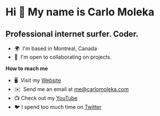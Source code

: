 Hi 👋 My name is Carlo Moleka
=============================

Professional internet surfer. Coder.
------------------------------------

*   🌍  I'm based in Montreal, Canada
*   🤝  I'm open to collaborating on projects.


**How to reach me**
*   🖥️  Visit my [Website](https://carlomoleka.com)
*   ✉️  Send me an email at [me@carlomoleka.com](mailto:me@carlomoleka.com)
*   📺 Check out my [YouTube](https://www.youtube.com/channel/UCe00T7IBPl4pWa8ti4qyPtA)
*   🐦 I spend too much time on [Twitter](https://twitter.com/CarloMoleka) 

